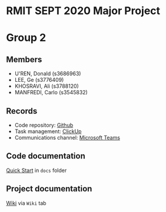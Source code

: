 # RMIT SEPT 2020 Major Project

# Group 2

## Members
* U'REN, Donald (s3686963)
* LEE, Ge (s3776409)
* KHOSRAVI, Ali (s3788120)
* MANFREDI, Carlo (s3545832)

## Records

* Code repository: [Github](https://github.com/RMIT-SEPT/majorproject-2-thurs-18-30-5) 
* Task management: [ClickUp](https://app.clickup.com/6916505/v/l/s/6940247)
* Communications channel: [Microsoft Teams](https://teams.microsoft.com/l/channel/19%3a4b6e5f8a1553417dbeff5f23690d8ebc%40thread.tacv2/General?groupId=25ef5859-063c-4c1a-8d46-988c0c7cb83d&tenantId=d1323671-cdbe-4417-b4d4-bdb24b51316b)

## Code documentation

[Quick Start](/docs/README.md) in `docs` folder

## Project documentation
[Wiki](https://github.com/RMIT-SEPT/majorproject-2-thurs-18-30-5/wiki) via `Wiki` tab
